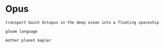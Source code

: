 # Opus 
    
    transport Gaint Octopus in the deep ocean into a floating spaceship
    
    gleam language

    mother planet kepler

